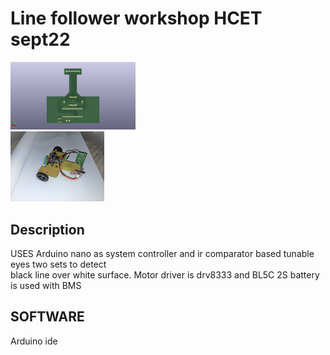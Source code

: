 # Line follower workshop HCET sept22
<img src="pcb1.png"  width=200/></br> 
<img src="robot.jpg" width=150/>




## Description
USES Arduino nano as system controller and ir comparator based tunable eyes two sets to detect     
black line over white surface. Motor driver is drv8333 and BL5C 2S battery is used with BMS 
## SOFTWARE
Arduino ide
